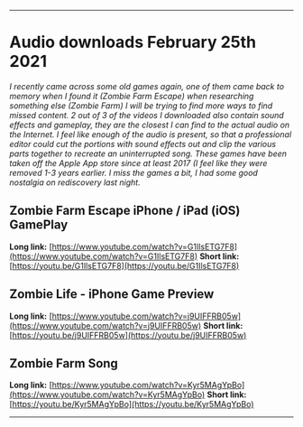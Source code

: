 
***

# Audio downloads February 25th 2021

_I recently came across some old games again, one of them came back to memory when I found it (Zombie Farm Escape) when researching something else (Zombie Farm) I will be trying to find more ways to find missed content. 2 out of 3 of the videos I downloaded also contain sound effects and gameplay, they are the closest I can find to the actual audio on the Internet. I feel like enough of the audio is present, so that a professional editor could cut the portions with sound effects out and clip the various parts together to recreate an uninterrupted song. These games have been taken off the Apple App store since at least 2017 (I feel like they were removed 1-3 years earlier. I miss the games a bit, I had some good nostalgia on rediscovery last night._

## Zombie Farm Escape iPhone / iPad (iOS) GamePlay

**Long link:** [https://www.youtube.com/watch?v=G1IlsETG7F8](https://www.youtube.com/watch?v=G1IlsETG7F8)
**Short link:** [https://youtu.be/G1IlsETG7F8](https://youtu.be/G1IlsETG7F8)

## Zombie Life - iPhone Game Preview

**Long link:** [https://www.youtube.com/watch?v=j9UIFFRB05w](https://www.youtube.com/watch?v=j9UIFFRB05w)
**Short link:** [https://youtu.be/j9UIFFRB05w](https://youtu.be/j9UIFFRB05w)

## Zombie Farm Song

**Long link:** [https://www.youtube.com/watch?v=Kyr5MAgYpBo](https://www.youtube.com/watch?v=Kyr5MAgYpBo)
**Short link:** [https://youtu.be/Kyr5MAgYpBo](https://youtu.be/Kyr5MAgYpBo)

***

